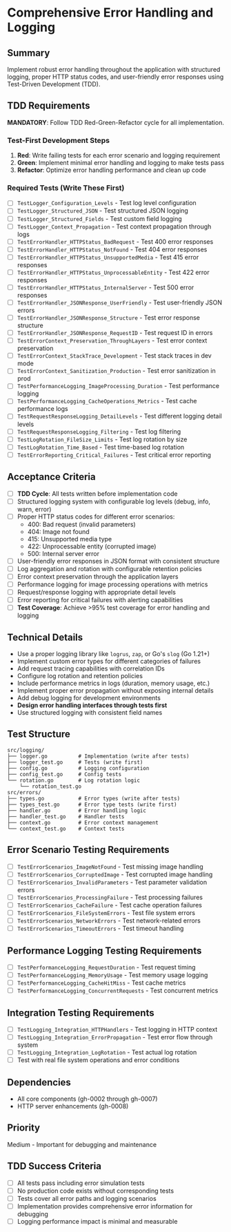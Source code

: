 # Comprehensive Error Handling and Logging

## Summary
Implement robust error handling throughout the application with structured logging, proper HTTP status codes, and user-friendly error responses using Test-Driven Development (TDD).

## TDD Requirements
**MANDATORY**: Follow TDD Red-Green-Refactor cycle for all implementation.

### Test-First Development Steps
1. **Red**: Write failing tests for each error scenario and logging requirement
2. **Green**: Implement minimal error handling and logging to make tests pass
3. **Refactor**: Optimize error handling performance and clean up code

### Required Tests (Write These First)
- [ ] `TestLogger_Configuration_Levels` - Test log level configuration
- [ ] `TestLogger_Structured_JSON` - Test structured JSON logging
- [ ] `TestLogger_Structured_Fields` - Test custom field logging
- [ ] `TestLogger_Context_Propagation` - Test context propagation through logs
- [ ] `TestErrorHandler_HTTPStatus_BadRequest` - Test 400 error responses
- [ ] `TestErrorHandler_HTTPStatus_NotFound` - Test 404 error responses
- [ ] `TestErrorHandler_HTTPStatus_UnsupportedMedia` - Test 415 error responses
- [ ] `TestErrorHandler_HTTPStatus_UnprocessableEntity` - Test 422 error responses
- [ ] `TestErrorHandler_HTTPStatus_InternalServer` - Test 500 error responses
- [ ] `TestErrorHandler_JSONResponse_UserFriendly` - Test user-friendly JSON errors
- [ ] `TestErrorHandler_JSONResponse_Structure` - Test error response structure
- [ ] `TestErrorHandler_JSONResponse_RequestID` - Test request ID in errors
- [ ] `TestErrorContext_Preservation_ThroughLayers` - Test error context preservation
- [ ] `TestErrorContext_StackTrace_Development` - Test stack traces in dev mode
- [ ] `TestErrorContext_Sanitization_Production` - Test error sanitization in prod
- [ ] `TestPerformanceLogging_ImageProcessing_Duration` - Test performance logging
- [ ] `TestPerformanceLogging_CacheOperations_Metrics` - Test cache performance logs
- [ ] `TestRequestResponseLogging_DetailLevels` - Test different logging detail levels
- [ ] `TestRequestResponseLogging_Filtering` - Test log filtering
- [ ] `TestLogRotation_FileSize_Limits` - Test log rotation by size
- [ ] `TestLogRotation_Time_Based` - Test time-based log rotation
- [ ] `TestErrorReporting_Critical_Failures` - Test critical error reporting

## Acceptance Criteria
- [ ] **TDD Cycle**: All tests written before implementation code
- [ ] Structured logging system with configurable log levels (debug, info, warn, error)
- [ ] Proper HTTP status codes for different error scenarios:
  - 400: Bad request (invalid parameters)
  - 404: Image not found
  - 415: Unsupported media type
  - 422: Unprocessable entity (corrupted image)
  - 500: Internal server error
- [ ] User-friendly error responses in JSON format with consistent structure
- [ ] Log aggregation and rotation with configurable retention policies
- [ ] Error context preservation through the application layers
- [ ] Performance logging for image processing operations with metrics
- [ ] Request/response logging with appropriate detail levels
- [ ] Error reporting for critical failures with alerting capabilities
- [ ] **Test Coverage**: Achieve >95% test coverage for error handling and logging

## Technical Details
- Use a proper logging library like `logrus`, `zap`, or Go's `slog` (Go 1.21+)
- Implement custom error types for different categories of failures
- Add request tracing capabilities with correlation IDs
- Configure log rotation and retention policies
- Include performance metrics in logs (duration, memory usage, etc.)
- Implement proper error propagation without exposing internal details
- Add debug logging for development environments
- **Design error handling interfaces through tests first**
- Use structured logging with consistent field names

## Test Structure
```
src/logging/
├── logger.go          # Implementation (write after tests)
├── logger_test.go     # Tests (write first)
├── config.go          # Logging configuration
├── config_test.go     # Config tests
└── rotation.go        # Log rotation logic
    └── rotation_test.go
src/errors/
├── types.go           # Error types (write after tests)
├── types_test.go      # Error type tests (write first)
├── handler.go         # Error handling logic
├── handler_test.go    # Handler tests
├── context.go         # Error context management
└── context_test.go    # Context tests
```

## Error Scenario Testing Requirements
- [ ] `TestErrorScenarios_ImageNotFound` - Test missing image handling
- [ ] `TestErrorScenarios_CorruptedImage` - Test corrupted image handling
- [ ] `TestErrorScenarios_InvalidParameters` - Test parameter validation errors
- [ ] `TestErrorScenarios_ProcessingFailure` - Test processing failures
- [ ] `TestErrorScenarios_CacheFailure` - Test cache operation failures
- [ ] `TestErrorScenarios_FileSystemErrors` - Test file system errors
- [ ] `TestErrorScenarios_NetworkErrors` - Test network-related errors
- [ ] `TestErrorScenarios_TimeoutErrors` - Test timeout handling

## Performance Logging Testing Requirements
- [ ] `TestPerformanceLogging_RequestDuration` - Test request timing
- [ ] `TestPerformanceLogging_MemoryUsage` - Test memory usage logging
- [ ] `TestPerformanceLogging_CacheHitMiss` - Test cache metrics
- [ ] `TestPerformanceLogging_ConcurrentRequests` - Test concurrent metrics

## Integration Testing Requirements
- [ ] `TestLogging_Integration_HTTPHandlers` - Test logging in HTTP context
- [ ] `TestLogging_Integration_ErrorPropagation` - Test error flow through system
- [ ] `TestLogging_Integration_LogRotation` - Test actual log rotation
- [ ] Test with real file system operations and error conditions

## Dependencies
- All core components (gh-0002 through gh-0007)
- HTTP server enhancements (gh-0008)

## Priority
Medium - Important for debugging and maintenance

## TDD Success Criteria
- [ ] All tests pass including error simulation tests
- [ ] No production code exists without corresponding tests
- [ ] Tests cover all error paths and logging scenarios
- [ ] Implementation provides comprehensive error information for debugging
- [ ] Logging performance impact is minimal and measurable